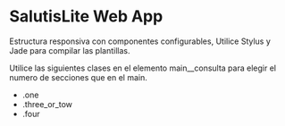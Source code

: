 SalutisLite Web App
==========

Estructura responsiva con componentes configurables, Utilice Stylus y Jade para compilar las plantillas.

Utilice las siguientes clases en el elemento main__consulta para elegir el numero de secciones que en el main.

+ .one
+ .three_or_tow
+ .four

